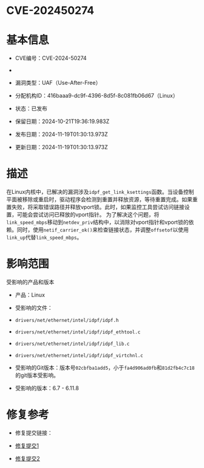 # CVE-202450274

# 基本信息

- CVE编号：CVE-2024-50274
- 
- 漏洞类型：UAF（Use-After-Free）

- 分配机构ID：416baaa9-dc9f-4396-8d5f-8c081fb06d67（Linux）

- 状态：已发布

- 保留日期：2024-10-21T19:36:19.983Z

- 发布日期：2024-11-19T01:30:13.973Z

- 更新日期：2024-11-19T01:30:13.973Z

# 描述

在Linux内核中，已解决的漏洞涉及`idpf_get_link_ksettings`函数。当设备控制平面被移除或重启时，驱动程序会检测到重置并释放资源，等待重置完成。如果重置失败，将采取错误路径并释放vport锁。此时，如果监控工具尝试访问链接设置，可能会尝试访问已释放的vport指针。
为了解决这个问题，将`link_speed_mbps`移动到`netdev_priv`结构中，以消除对vport指针和vport锁的依赖。同时，使用`netif_carrier_ok()`来检查链接状态，并调整`offsetof`以使用`link_up`代替`link_speed_mbps`。

# 影响范围

受影响的产品和版本

- 产品：Linux

- 受影响的文件：

- `drivers/net/ethernet/intel/idpf/idpf.h`

- `drivers/net/ethernet/intel/idpf/idpf_ethtool.c`

- `drivers/net/ethernet/intel/idpf/idpf_lib.c`

- `drivers/net/ethernet/intel/idpf/idpf_virtchnl.c`

- 受影响的Git版本：版本号`02cbfba1add5`，小于`fa4d906ad0fb`和`81d2fb4c7c18`的git版本受影响。

- 受影响的版本：6.7 - 6.11.8


# 修复参考

- 修复提交链接：

- [修复提交1](https://git.kernel.org/stable/c/81d2fb4c7c18a3b36ba3e00b9d5b753107472d75)

- [修复提交2](https://git.kernel.org/stable/c/fa4d906ad0fb63a980a1d586a061c78ea1a345ba)

